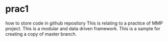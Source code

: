 # prac1
how to store code in github repository
This is relating to a practice of MMP project.
This is a modular and data driven framework.
This is a sample for creating a copy of master branch.

